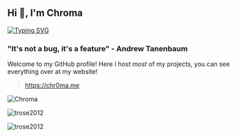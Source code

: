 ## Hi 👋, I'm Chroma

[![Typing SVG](https://readme-typing-svg.demolab.com?font=Fira+Code&pause=1000&color=24F7D9&width=435&lines=Touch+some+grass.;https%3A%2F%2Fchr0ma.me;%3AD;Code!!!!;iophdijpopjhioijpohji089678h+FRFR)](https://git.io/typing-svg)

### "It's not a bug, it's a feature" - Andrew Tanenbaum

Welcome to my GitHub profile! Here I host *most* of my projects, you can see everything over at my website!

> https://chr0ma.me



<img src="https://komarev.com/ghpvc/?username=trose2012&style=flat" alt="Chroma" />


![trose2012](https://github-readme-stats.vercel.app/api?username=trose2012&show_icons=true&theme=tokyonight&hide=["issues"])

![trose2012](https://github-readme-stats.vercel.app/api/top-langs?username=trose2012&show_icons=true&theme=tokyonight&layout=compact)

